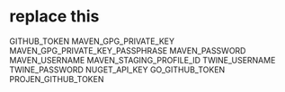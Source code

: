 # replace this

GITHUB_TOKEN
MAVEN_GPG_PRIVATE_KEY
MAVEN_GPG_PRIVATE_KEY_PASSPHRASE
MAVEN_PASSWORD
MAVEN_USERNAME
MAVEN_STAGING_PROFILE_ID
TWINE_USERNAME
TWINE_PASSWORD
NUGET_API_KEY
GO_GITHUB_TOKEN
PROJEN_GITHUB_TOKEN